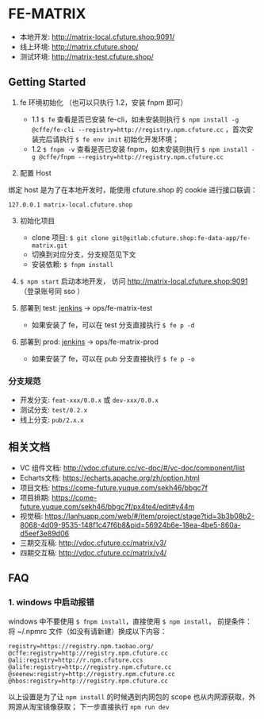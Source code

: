 # FE-MATRIX

- 本地开发: http://matrix-local.cfuture.shop:9091/
- 线上环境: http://matrix.cfuture.shop/
- 测试环境: http://matrix-test.cfuture.shop/

## Getting Started

1. fe 环境初始化 （也可以只执行 1.2，安装 fnpm 即可）
   - 1.1 `$ fe` 查看是否已安装 fe-cli，如未安装则执行 `$ npm install -g @cffe/fe-cli --registry=http://registry.npm.cfuture.cc` ，首次安装完后请执行 `$ fe env init` 初始化开发环境；
   - 1.2 `$ fnpm -v` 查看是否已安装 fnpm，如未安装则执行 `$ npm install -g @cffe/fnpm --registry=http://registry.npm.cfuture.cc`

2. 配置 Host

绑定 host 是为了在本地开发时，能使用 cfuture.shop 的 cookie 进行接口联调：

```host
127.0.0.1 matrix-local.cfuture.shop
```

3. 初始化项目
   - clone 项目: `$ git clone git@gitlab.cfuture.shop:fe-data-app/fe-matrix.git`
   - 切换到对应分支，分支规范见下文
   - 安装依赖: `$ fnpm install`

4. `$ npm start` 启动本地开发， 访问 http://matrix-local.cfuture.shop:9091 （登录账号同 sso ）

5. 部署到 test:  [jenkins](http://jenkins.cfuture.cc/) -> ops/fe-matrix-test
   - 如果安装了 fe，可以在 test 分支直接执行 `$ fe p -d`

6. 部署到 prod: [jenkins](http://jenkins.cfuture.cc/) -> ops/fe-matrix-prod
   - 如果安装了 fe，可以在 pub 分支直接执行 `$ fe p -o`

### 分支规范

- 开发分支: `feat-xxx/0.0.x` 或 `dev-xxx/0.0.x`
- 测试分支: `test/0.2.x`
- 线上分支: `pub/2.x.x`

## 相关文档

- VC 组件文档: http://vdoc.cfuture.cc/vc-doc/#/vc-doc/component/list
- Echarts文档: https://echarts.apache.org/zh/option.html
- 项目文档: https://come-future.yuque.com/sekh46/bbgc7f
- 项目排期: https://come-future.yuque.com/sekh46/bbgc7f/px4te4/edit#y44m
- 视觉稿: https://lanhuapp.com/web/#/item/project/stage?tid=3b3b08b2-8068-4d09-9535-148f1c47f6b8&pid=56924b6e-18ea-4be5-860a-d5eef3e89d06
- 三期交互稿: http://vdoc.cfuture.cc/matrix/v3/
- 四期交互稿: http://vdoc.cfuture.cc/matrix/v4/

## FAQ

### 1. windows 中启动报错

windows 中不要使用 `$ fnpm install`，直接使用 `$ npm install`，
前提条件：将 ~/.npmrc 文件（如没有请新建）换成以下内容：

```
registry=https://registry.npm.taobao.org/
@cffe:registry=http://registry.npm.cfuture.cc
@ali:registry=http://r.npm.cfuture.ccs
@alife:registry=http://registry.npm.cfuture.cc
@seenew:registry=http://registry.npm.cfuture.cc
@hbos:registry=http://registry.npm.cfuture.cc
```

以上设置是为了让 `npm install` 的时候遇到内网包的 scope 也从内网源获取，外网源从淘宝镜像获取；
下一步直接执行 `npm run dev`
